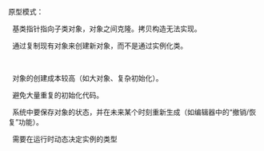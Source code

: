 原型模式：

&nbsp;	基类指针指向子类对象，对象之间克隆。拷贝构造无法实现。

&nbsp;	通过复制现有对象来创建新对象，而不是通过实例化类。

&nbsp;	

&nbsp;	对象的创建成本较高（如大对象、复杂初始化）。

&nbsp;	避免大量重复的初始化代码。

&nbsp;	系统中要保存对象的状态，并在未来某个时刻重新生成（如编辑器中的“撤销/恢复”功能）。

&nbsp;	需要在运行时动态决定实例的类型	

